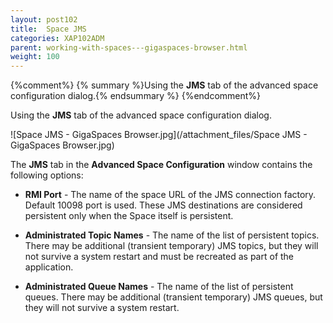 ```yaml
---
layout: post102
title:  Space JMS
categories: XAP102ADM
parent: working-with-spaces---gigaspaces-browser.html
weight: 100
---
```


{%comment%}
{% summary %}Using the **JMS** tab of the advanced space configuration dialog.{% endsummary %}
{%endcomment%}

Using the **JMS** tab of the advanced space configuration dialog.



![Space JMS - GigaSpaces Browser.jpg](/attachment_files/Space JMS - GigaSpaces Browser.jpg)

The **JMS** tab in the **Advanced Space Configuration** window contains the following options:

- **RMI Port** - The name of the space URL of the JMS connection factory. Default 10098 port is used.
These JMS destinations are considered persistent only when the Space itself is persistent.

- **Administrated Topic Names** - The name of the list of persistent topics. There may be additional (transient temporary) JMS topics, but they will not survive a system restart and must be recreated as part of the application.
- **Administrated Queue Names** - The name of the list of persistent queues. There may be additional (transient temporary) JMS queues, but they will not survive a system restart.
